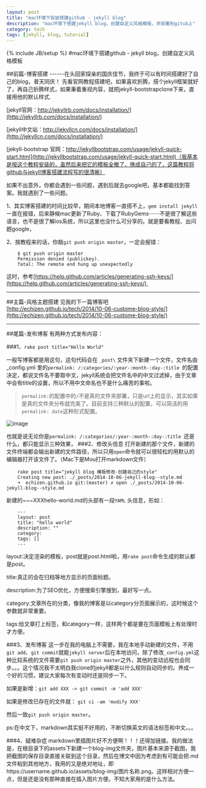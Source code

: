 ```yaml
---
layout: post
title: "mac环境下安装搭建github - jekyll blog"
description: "mac环境下搭建jekyll blog，创建自定义风格模板，并部署到gitub上"
category: tech
tags: [jekyll, blog, tutorial]
---
```

{% include JB/setup %}
#mac环境下搭建github - jekyll blog，创建自定义风格模板

##前篇-博客搭建
------在头回家探亲的国庆佳节，我终于可以有时间搭建好了自己的blog，普天同庆！
先看官网教程搭建吧，如果喜欢折腾，搭个jekyll框架就好了，再自己折腾样式，如果秉着重视内容，就把jekyll-bootstrapclone下来，直接用他的默认样式.


[jekyll官网：http://jekyllrb.com/docs/installation/](http://jekyllrb.com/docs/installation/)

[jekyll中文站：http://jekyllcn.com/docs/installation/](http://jekyllcn.com/docs/installation/)

[jekyll-bootstrap 官网：http://jekyllbootstrap.com/usage/jekyll-quick-start.html](http://jekyllbootstrap.com/usage/jekyll-quick-start.html)（我基本是按这个教程安装的，虽然后来把它的模板全撤了，换成自己的了，这篇教程将github与jekyll博客搭建流程写的很清晰）

     

如果不出意外，你都会遇到一些问题，遇到后就去google吧，基本都能找到答案。我就遇到了一些问题。

1、其实博客搭建的时间比较早，期间本地博客一直搭不上，`gem install jekyll`一直在报错，后来静候mac更新了Ruby、下载了RubyGems·······不是很了解这些语言，也不是很了解ios系统，所以这里也没什么可分享的。就是要看教程、出问题google，


2、按教程来的话，你敲`git push origin master`，一定会报错：

	    $ git push origin master
	    Permission denied (publickey).
	    fatal: The remote end hung up unexpectedly

这时，参考[https://help.github.com/articles/generating-ssh-keys/](https://help.github.com/articles/generating-ssh-keys/) 

---


##主篇-风格主题搭建
见我的下一篇博客吧[http://echizen.github.io/tech/2014/10-06-custome-blog-style/](http://echizen.github.io/tech/2014/10-06-custome-blog-style/)

---


##尾篇-发布博客
有两种方式发布内容：  

###1、`rake post title="Hello World"`

一般写博客都是用这句，这句代码会在 `_post\` 文件夹下新建一个文件，文件名由 _config.yml 里的`permalink: /:categories/:year-:month-:day-:title `的配置决定，都说文件名不要取中文，jekyll系统会把文件名中的中文过滤掉，由于文章中会有title的设置，所以不用中文命名也不是什么痛苦的事啦。

>`permalink:`的配置中的`/`不是真的文件夹部署，只是url上的显示，其实如果是真的文件夹分布就完美了。目前支持三种默认的配置，可以简洁的用`permalink: date`这种形式配置。

![image](https://echizen.github.io/assets/blog-img/QQ20141006-1.png)

也就是说无论你是`permalink: /:categories/:year-:month-:day-:title `还是什么，都只能显示三种效果，
###2、修改头信息
打开新建的那个文件，新建的文件终端都会输出新建的文件路径，所以只用`open`命令就可以很轻松的用默认的编辑器打开该文件了。（Mac下是Mou打开markdown文件）

		
		rake post title="jekyll blog 模板修改-创建自己的style"
		Creating new post: ./_posts/2014-10-06-jekyll-blog--style.md
		➜  echizen.github.io git:(master) ✗ open ./_posts/2014-10-06-jekyll-blog--style.md
	

新建的~~~XXXhello-world.md的头部有一段`YAML` 头信息，形如：

		
		---
		layout: post
		title: "hello world"
		description: ""
		category: 
		tags: []
		---
		
layout:决定渲染的模板，post就是post.html啦，用`rake post`命令生成的默认都是post。

title:真正的会在归档等地方显示的页面标题。

description:为了SEO优化，方便搜索引擎搜到，最好写一点。

category:文章所在的分类，像我的博客是以category分页面展示的，这时候这个参数就非常重要。

tags:给文章打上标签，和category一样，这样两个都是要在页面模板上有处理时才方便。


###3、发布博客
这一步在我的电脑上不需要，我在本地手动新建的文件，不用`git add`、`git commit`就能`jekyll server`后在本地访问，除了修改`_config.yml`这种比较系统的文件需要`git push origin master`之外，其他的变动远程也会同步。。。这个情况我不太明白我clone的jekyll都是以什么规则自动同步的。养成一个好的习惯，建议大家每次有变动时还是同步一下。

如果是新增：`git add XXX -> git commit -m 'add XXX'`

如果是修改已存在的文件就： `git ci -am 'modify XXX'`

然后一致`git push origin master`。


ps:在中文下，markdown其实挺不好用的，不断切换英文的语法标签和中文。。。

###4、疑难杂症
markdown里插图片好不方便啊！！！还得加链接。我的做法是，在根目录下的assets下新建一个blog-img文件夹，图片基本来源于截图，我把截图的保存目录直接关联到这个目录，然后在博文中因为考虑到有可能会把.md文件粘到其他地方，我用的又是绝对地址，即https://username.github.io/assets/blog-img/图片名称.png。这样相对方便一点，但是还是没有那种直接在插入图片方便。不知大家用的是什么方法。